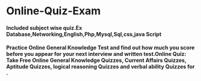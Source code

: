 # Online-Quiz-Exam
#### Included subject wise quiz.Ex Database,Networking,English,Php,Mysql,Sql,css,java Script
#### Practice Online General Knowledge Test and find out how much you score before you appear for your next interview and written test.Online Quiz: Take Free Online General Knowledge Quizzes, Current Affairs Quizzes, Aptitude Quizzes, logical reasoning Quizzes and verbal ability Quizzes for .
